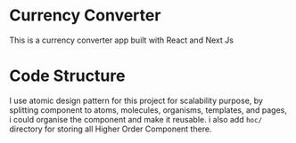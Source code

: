 # Currency Converter

This is a currency converter app built with React and Next Js

# Code Structure

I use atomic design pattern for this project for scalability purpose, by splitting component to atoms, molecules, organisms, templates, and pages, i could organise the component and make it reusable. i also add `hoc/` directory for storing all Higher Order Component there.
